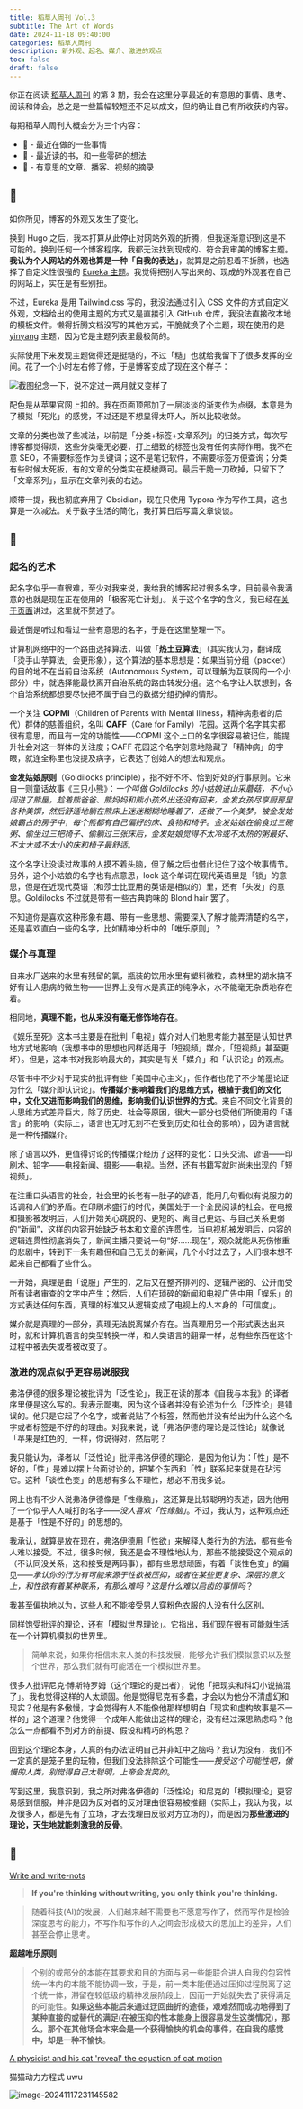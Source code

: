 ```yaml
---
title: 稻草人周刊 Vol.3
subtitle: The Art of Words
date: 2024-11-18 09:40:00
categories: 稻草人周刊
description: 新外观、起名、媒介、激进的观点
toc: false
draft: false
---
```


你正在阅读 [稻草人周刊](/categories/稻草人周刊/) 的第 3 期，我会在这里分享最近的有意思的事情、思考、阅读和体会，总之是一些篇幅较短还不足以成文，但的确让自己有所收获的内容。

<!--more-->

每期稻草人周刊大概会分为三个内容：

- 🏃 - 最近在做的一些事情
- 🤔 - 最近读的书，和一些零碎的想法
- 📒 - 有意思的文章、播客、视频的摘录

## 🏃

如你所见，博客的外观又发生了变化。

换到 Hugo 之后，我本打算从此停止对网站外观的折腾，但我逐渐意识到这是不可能的。换到任何一个博客程序，我都无法找到现成的、符合我审美的博客主题。**我认为个人网站的外观也算是一种「自我的表达」**，就算是之前忍着不折腾，也选择了自定义性很强的 [Eureka 主题](https://github.com/wangchucheng/hugo-eureka)。我觉得把别人写出来的、现成的外观套在自己的网站上，实在是有些别扭。

不过，Eureka 是用 Tailwind.css 写的，我没法通过引入 CSS 文件的方式自定义外观，文档给出的使用主题的方式又是直接引入 GitHub 仓库，我没法直接改本地的模板文件。懒得折腾文档没写的其他方式，干脆就换了个主题，现在使用的是 [yinyang](https://github.com/joway/hugo-theme-yinyang) 主题，因为它是主题列表里最极简的。

实际使用下来发现主题做得还是挺糙的，不过「糙」也就给我留下了很多发挥的空间。花了一个小时左右修了修，于是博客变成了现在这个样子：

![截图纪念一下，说不定过一两月就又变样了](https://image.guhub.cn/picgo/202411172142643.png)

配色是从苹果官网上扣的。我在页面顶部加了一层淡淡的渐变作为点缀，本意是为了模拟「死兆」的感觉，不过还是不想显得太吓人，所以比较收敛。

文章的分类也做了些减法，以前是「分类+标签+文章系列」的归类方式，每次写博客都觉得烦，这些分类毫无必要，打上细致的标签也没有任何实际作用。我不在意 SEO，不需要标签作为关键词；这不是笔记软件，不需要标签方便查询；分类有些时候太死板，有的文章的分类实在模棱两可。最后干脆一刀砍掉，只留下了「文章系列」，显示在文章列表的右边。

顺带一提，我也彻底弃用了 Obsidian，现在只使用 Typora 作为写作工具，这也算是一次减法。关于数字生活的简化，我打算日后写篇文章谈谈。

## 🤔

### 起名的艺术

起名字似乎一直很难，至少对我来说，我给我的博客起过很多名字，目前最令我满意的也就是现在正在使用的「极客死亡计划」。关于这个名字的含义，我已经在[关于页面](/about)讲过，这里就不赘述了。

最近倒是听过和看过一些有意思的名字，于是在这里整理一下。

计算机网络中的一个路由选择算法，叫做「**热土豆算法**」（其实我认为，翻译成「烫手山芋算法」会更形象），这个算法的基本思想是：如果当前分组（packet）的目的地不在当前自治系统（Autonomous System，可以理解为互联网的一个小部分）中，就选择能最快离开自治系统的路由转发分组。这个名字让人联想到，各个自治系统都想要尽快把不属于自己的数据分组扔掉的情形。

一个关注 **COPMI**（Children of Parents with Mental Illness，精神病患者的后代）群体的慈善组织，名叫 **CAFF**（Care for Family）花园。这两个名字其实都很有意思，而且有一定的功能性——COPMI 这个上口的名字很容易被记住，能提升社会对这一群体的关注度；CAFF 花园这个名字刻意地隐藏了「精神病」的字眼，就连全称里也没提及病字，它表达了创始人的想法和观点。

**金发姑娘原则**（Goldilocks principle），指不好不坏、恰到好处的行事原则。它来自一则童话故事《三只小熊》：*一个叫做 Goldilocks 的小姑娘进山采蘑菇，不小心闯进了熊屋，趁着熊爸爸、熊妈妈和熊小孩外出还没有回来，金发女孩尽享厨房里各种美馔，然后舒适地躺在熊床上迷迷糊糊地睡着了，还做了一个美梦。被金发姑娘霸占的房子中，每个熊都有自己偏好的床、食物和椅子。金发姑娘在偷食过三碗粥、偷坐过三把椅子、偷躺过三张床后，金发姑娘觉得不太冷或不太热的粥最好、不太大或不太小的床和椅子最舒适*。

这个名字让没读过故事的人摸不着头脑，但了解之后也借此记住了这个故事情节。另外，这个小姑娘的名字也有点意思，lock 这个单词在现代英语里是「锁」的意思，但是在近现代英语（和莎士比亚用的英语是相似的）里，还有「头发」的意思。Goldilocks 不过就是带有一些古典韵味的 Blond hair 罢了。

不知道你是喜欢这种形象有趣、带有一些思想、需要深入了解才能弄清楚的名字，还是喜欢直白一些的名字，比如精神分析中的「唯乐原则」？

### 媒介与真理

自来水厂送来的水里有残留的氯，瓶装的饮用水里有塑料微粒，森林里的湖水搞不好有让人患病的微生物——世界上没有水是真正的纯净水，水不能毫无杂质地存在着。

相同地，**真理不能，也从来没有毫无修饰地存在**。

《娱乐至死》这本书主要是在批判「电视」媒介对人们地思考能力甚至是认知世界地方式地影响（我想书中的思想也同样适用于「短视频」媒介，「短视频」甚至更坏）。但是，这本书对我影响最大的，其实是有关「媒介」和「认识论」的观点。

尽管书中不少对于现实的批评有些「美国中心主义」，但作者也花了不少笔墨论证为什么「媒介即认识论」。**传播媒介影响着我们的思维方式，根植于我们的文化中，文化又进而影响我们的思维，影响我们认识世界的方式**。来自不同文化背景的人思维方式差异巨大，除了历史、社会等原因，很大一部分也受他们所使用的「语言」的影响（实际上，语言也无时无刻不在受到历史和社会的影响），因为语言就是一种传播媒介。

除了语言以外，更值得讨论的传播媒介经历了这样的变化：口头交流、谚语——印刷术、铅字——电报新闻、摄影——电视。当然，还有书籍写就时尚未出现的「短视频」。

在注重口头语言的社会，社会里的长老有一肚子的谚语，能用几句看似有说服力的话调和人们的矛盾。在印刷术盛行的时代，美国处于一个全民阅读的社会。在电报和摄影被发明后，人们开始关心跳脱的、更短的、离自己更远、与自己关系更弱的“新闻”，这样的内容开始缺乏书本和文章的连贯性。当电视机被发明后，内容的逻辑连贯性彻底消失了，新闻主播只要说一句“好……现在”，观众就能从死伤惨重的悲剧中，转到下一条有趣但和自己无关的新闻，几个小时过去了，人们根本想不起来自己都看了些什么。

一开始，真理是由「说服」产生的，之后又在整齐排列的、逻辑严密的、公开而受所有读者审查的文字中产生；然后，人们在琐碎的新闻和电视广告中用「娱乐」的方式表达任何东西，真理的标准又从逻辑变成了电视上的人本身的「可信度」。

媒介就是真理的一部分，真理无法脱离媒介存在。当真理用另一个形式表达出来时，就和计算机语言的类型转换一样，和人类语言的翻译一样，总有些东西在这个过程中被丢失或者被改变了。

### 激进的观点似乎更容易说服我

弗洛伊德的很多理论被批评为「泛性论」，我正在读的那本《自我与本我》的译者序里便是这么写的。我表示鄙夷，因为这个译者并没有论述为什么「泛性论」是错误的。他只是它起了个名字，或者说贴了个标签，然而他并没有给出为什么这个名字或者标签是不好的的理由。对我来说，说「弗洛伊德的理论是泛性论」就像说「苹果是红色的」一样，你说得对，然后呢？

我只能认为，译者以「泛性论」批评弗洛伊德的理论，是因为他认为：「性」是不好的，「性」是难以摆上台面讨论的，把某个东西和「性」联系起来就是在玷污它。这种「谈性色变」的思想有多么不理性，想必不用我多说。

网上也有不少人说弗洛伊德像是「性缘脑」，这还算是比较聪明的表述，因为他用了一个似乎人人喊打的名字——*没人喜欢「性缘脑」*。不过，我认为，这种观点还是基于「性是不好的」的思想的。

我承认，就算是放在现在，弗洛伊德用「性欲」来解释人类行为的方法，都有些令人难以接受。不过，很多时候，我还是会不理性地认为，那些不能接受这个观点的（不认同没关系，这和接受是两码事），都有些思想顽固，有着「谈性色变」的偏见——*承认你的行为有可能来源于性欲被压抑，或者在某些更复杂、深层的意义上，和性欲有着某种联系，有那么难吗？这是什么难以启齿的事情吗*？

我甚至偏执地以为，这些人和不能接受男人穿粉色衣服的人没有什么区别。

同样饱受批评的理论，还有「模拟世界理论」。它指出，我们现在很有可能就生活在一个计算机模拟的世界里。

> 简单来说，如果你相信未来人类的科技发展，能够允许我们模拟意识以及整个世界，那么我们就有可能活在一个模拟世界里。

很多人批评尼克·博斯特罗姆（这个理论的提出者），说他「把现实和科幻小说搞混了」。我也觉得这样的人太顽固。他是觉得尼克有多蠢，才会以为他分不清虚幻和现实？他是有多傲慢，才会觉得有人不能像他那样想明白「现实和虚构故事是不一样的」这个道理？他觉得一个成年人能做出这样的理论，没有经过深思熟虑吗？他怎么一点都看不到对方的前提、假设和精巧的构思？

回到这个理论本身，人真的有办法证明自己并非缸中之脑吗？我认为没有，我们不一定真的是笼子里的玩物，但我们没法排除这个可能性——*接受这个可能性吧，傲慢的人类，别觉得自己太聪明，上帝会发笑的*。

写到这里，我意识到，我之所对弗洛伊德的「泛性论」和尼克的「模拟理论」更容易感到信服，并非是因为反对者的反对理由很容易被推翻（实际上，我认为我，以及很多人，都是先有了立场，才去找理由反驳对方立场的），而是因为**那些激进的理论，天生地就能刺激我的反骨**。

## 📒

[Write and write-nots](https://paulgraham.com/writes.html)

> **If you're thinking without writing, you only think you're thinking.**

> 随着科技(AI)的发展，人们越来越不需要也不愿意写作了，然而写作是检验深度思考的能力，不写作和写作的人之间会形成极大的思加上的差异，人们甚至会停止思考。

**超越唯乐原则**

> 个别的或部分的本能在其要求和目的方面与另一些能联合进人自我的包容性统一体内的本能不能协调一致，于是，前一类本能便通过压抑过程脱离了这个统一体，滞留在较低级的精神发展阶段上，因而一开始就失去了获得满足的可能性。**如果这些本能后来通过迂回曲折的途径，艰难然而成功地得到了某种直接的或替代的满足(在被压抑的性本能身上很容易发生这类情况)，那么，那个在其他场合本来会是一个获得愉快的机会的事件，在自我的感觉中，却是一种不愉快**。

[A physicist and his cat 'reveal' the equation of cat motion](https://phys.org/news/2024-10-physicist-cat-reveal-equation-motion.html)

猫猫动力方程式 uwu

![image-20241117231145582](https://image.guhub.cn/picgo/202411172311708.png)